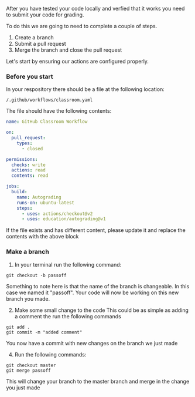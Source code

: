 After you have tested your code locally and verfied that it works you need to submit your code for grading.

To do this we are going to need to complete a couple of steps.
1. Create a branch
2. Submit a pull request
3. Merge the branch and close the pull request

Let's start by ensuring our actions are configured properly.

### Before you start
In your respository there should be a file at the following location:

```
/.github/workflows/classroom.yaml
```

The file should have the following contents:

```/.github/workflows/classroom.yaml
name: GitHub Classroom Workflow

on:
  pull_request:
    types:
      - closed

permissions:
  checks: write
  actions: read
  contents: read

jobs:
  build:
    name: Autograding
    runs-on: ubuntu-latest
    steps:
      - uses: actions/checkout@v2
      - uses: education/autograding@v1
```

If the file exists and has different content, please update it and replace the contents with the above block

### Make a branch

1. In your terminal run the following command:

```
git checkout -b passoff
```

Something to note here is that the name of the branch is changeable. In this case we named it "passoff". Your code will now be working on this new branch you made.

2. Make some small change to the code
This could be as simple as adding a comment
the run the following commands

```
git add .
git commit -m "added comment"
```

You now have a commit with new changes on the branch we just made

4. Run the following commands:

```
git checkout master
git merge passoff
```

This will change your branch to the master branch and merge in the change you just made
